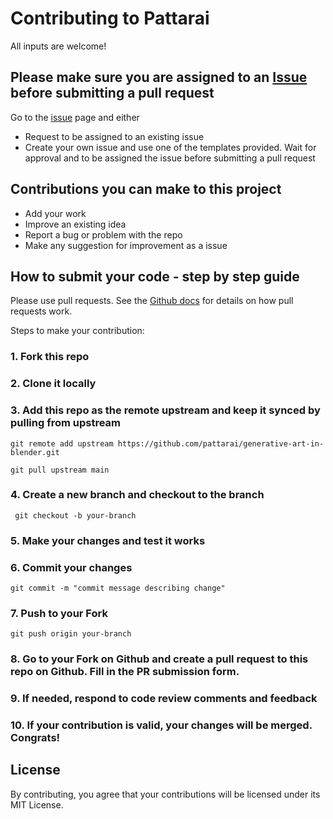 # Contributing to Pattarai

All inputs are welcome!

## Please make sure you are assigned to an [Issue](https://github.com/pattarai/generative-art-in-blender/issues) before submitting a pull request

Go to the [issue](https://github.com/pattarai/generative-art-in-blender/issues) page and either
- Request to be assigned to an existing issue
- Create your own issue and use one of the templates provided. Wait for approval and to be assigned the issue before submitting a pull request

## Contributions you can make to this project

- Add your work
- Improve an existing idea
- Report a bug or problem with the repo
- Make any suggestion for improvement as a issue

## How to submit your code - step by step guide

Please use pull requests. See the [Github docs](https://docs.github.com/en/free-pro-team@latest/github/collaborating-with-issues-and-pull-requests/proposing-changes-to-your-work-with-pull-requests) for details on how pull requests work.

Steps to make your contribution:

### 1. Fork this repo

### 2. Clone it locally

### 3. Add this repo as the remote upstream and keep it synced by pulling from upstream
```
git remote add upstream https://github.com/pattarai/generative-art-in-blender.git

git pull upstream main
```

### 4. Create a new branch and checkout to the branch
```
 git checkout -b your-branch
```

### 5. Make your changes and test it works

### 6. Commit your changes
```
git commit -m "commit message describing change" 
```

### 7. Push to your Fork 
```
git push origin your-branch
```

### 8. Go to your Fork on Github and create a pull request to this repo on Github. Fill in the PR submission form.

### 9. If needed, respond to code review comments and feedback 

### 10. If your contribution is valid, your changes will be merged. Congrats! 

## License

By contributing, you agree that your contributions will be licensed under its MIT License.
